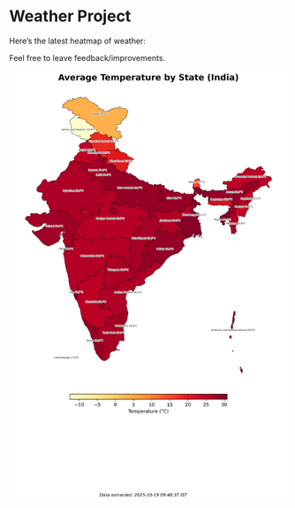 # Weather Project

Here’s the latest heatmap of weather:

Feel free to leave feedback/improvements.

![India Heatmap](docs/assets/india_heatmap.png?v=F464C0)
